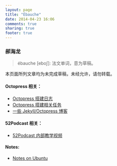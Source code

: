 ```yaml
---
layout: page
title: "Ébauche"
date: 2014-04-23 16:06
comments: true
sharing: true
footer: true
---
```

### 郝海龙

>ébauche [ebo∫]: 法文单词，意为草稿。

本页面所列文章均为未完成草稿，未经允许，请勿转载。

#### Octopress 相关：
* [Octopress 搭建日志](http://shengmingzhiqing.com/ebauche/build-log.html)
* [Octopress 搭建相关任务](http://shengmingzhiqing.com/ebauche/build-task-list.html)
* [一些 Jekyll/Octopress 博客](http://shengmingzhiqing.com/ebauche/jekyll-octopress-blogs.html)

#### 52Podcast 相关：
* [52Podcast 内部教学视频](http://shengmingzhiqing.com/ebauche/52podcast-internal-training-videos.html)

#### Notes: 
* [Notes on Ubuntu](http://shengmingzhiqing.com/ebauche/notes/Notes-on-Ubuntu.html)